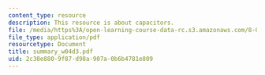 ```yaml
---
content_type: resource
description: This resource is about capacitors.
file: /media/https%3A/open-learning-course-data-rc.s3.amazonaws.com/8-02-physics-ii-electricity-and-magnetism-spring-2007/2c38e8809f87d98a907a0b6b4781e809_summary_w04d3.pdf
file_type: application/pdf
resourcetype: Document
title: summary_w04d3.pdf
uid: 2c38e880-9f87-d98a-907a-0b6b4781e809
---
```

